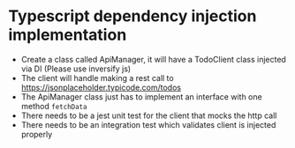 # Typescript dependency injection implementation

- Create a class called ApiManager, it will have a TodoClient class injected via DI (Please use inversify js)
- The client will handle making a rest call to https://jsonplaceholder.typicode.com/todos
- The ApiManager class just has to implement an interface with one method `fetchData`
- There needs to be a jest unit test for the client that mocks the http call
- There needs to be an integration test which validates client is injected properly